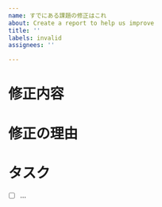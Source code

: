 ```yaml
---
name: すでにある課題の修正はこれ
about: Create a report to help us improve
title: ''
labels: invalid
assignees: ''

---
```


# 修正内容
<!--修正したいファイルと修正の概要-->

# 修正の理由
<!--修正したい理由を説明-->

# タスク
- [ ] ...
